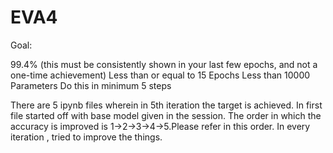 # EVA4

Goal:

99.4% (this must be consistently shown in your last few epochs, and not a one-time achievement)
Less than or equal to 15 Epochs
Less than 10000 Parameters
Do this in minimum 5 steps

There are 5 ipynb files wherein in 5th iteration the target is achieved.
In first file started off with base model given in the session.
The order in which the accuracy is improved is 1->2->3->4->5.Please refer in this order.
In every iteration , tried to improve the things.
